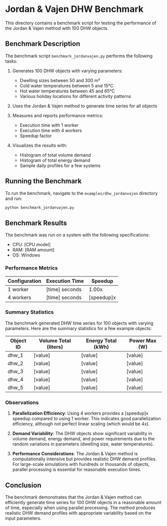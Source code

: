 # Jordan & Vajen DHW Benchmark

This directory contains a benchmark script for testing the performance of the Jordan & Vajen method with 100 DHW objects.

## Benchmark Description

The benchmark script `benchmark_jordanvajen.py` performs the following tasks:

1. Generates 100 DHW objects with varying parameters:
   - Dwelling sizes between 50 and 300 m²
   - Cold water temperatures between 5 and 15°C
   - Hot water temperatures between 45 and 65°C
   - Various holiday locations for different activity patterns

2. Uses the Jordan & Vajen method to generate time series for all objects

3. Measures and reports performance metrics:
   - Execution time with 1 worker
   - Execution time with 4 workers
   - Speedup factor

4. Visualizes the results with:
   - Histogram of total volume demand
   - Histogram of total energy demand
   - Sample daily profiles for a few systems

## Running the Benchmark

To run the benchmark, navigate to the `examples/dhw_jordanvajen` directory and run:

```bash
python benchmark_jordanvajen.py
```

## Benchmark Results

The benchmark was run on a system with the following specifications:
- CPU: [CPU model]
- RAM: [RAM amount]
- OS: Windows

### Performance Metrics

| Configuration | Execution Time | Speedup |
|---------------|---------------|---------|
| 1 worker      | [time] seconds | 1.00x   |
| 4 workers     | [time] seconds | [speedup]x   |

### Summary Statistics

The benchmark generated DHW time series for 100 objects with varying parameters. Here are the summary statistics for a few example objects:

| Object ID | Volume Total (liters) | Energy Total (kWh) | Power Max (W) |
|-----------|-------------------|------------------------|---------------------|
| dhw_1     | [value]           | [value]                | [value]             |
| dhw_2     | [value]           | [value]                | [value]             |
| dhw_3     | [value]           | [value]                | [value]             |
| dhw_4     | [value]           | [value]                | [value]             |
| dhw_5     | [value]           | [value]                | [value]             |

### Observations

1. **Parallelization Efficiency**: Using 4 workers provides a [speedup]x speedup compared to using 1 worker. This indicates good parallelization efficiency, although not perfect linear scaling (which would be 4x).

2. **Demand Variability**: The DHW objects show significant variability in volume demand, energy demand, and power requirements due to the random variations in parameters (dwelling size, water temperatures).

3. **Performance Considerations**: The Jordan & Vajen method is computationally intensive but provides realistic DHW demand profiles. For large-scale simulations with hundreds or thousands of objects, parallel processing is essential for reasonable execution times.

## Conclusion

The benchmark demonstrates that the Jordan & Vajen method can efficiently generate time series for 100 DHW objects in a reasonable amount of time, especially when using parallel processing. The method produces realistic DHW demand profiles with appropriate variability based on the input parameters.